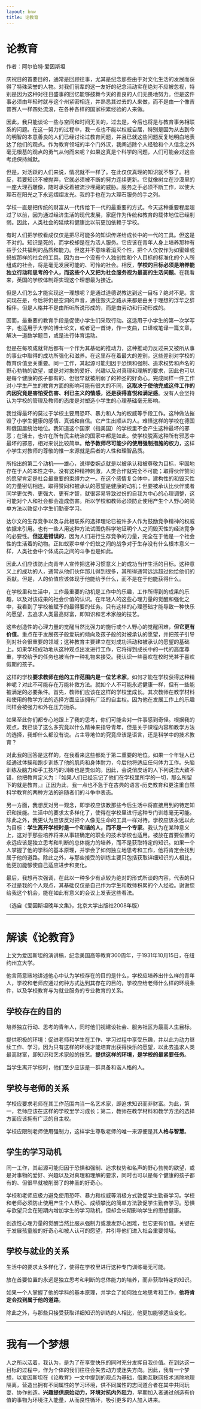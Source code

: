 ```yaml
---
layout: bnw
title: 论教育
---
```


# 论教育

作者：阿尔伯特·爱因斯坦

庆祝日的首要目的，通常是回顾往事，尤其是纪念那些由于对文化生活的发展而获得了特殊荣誉的人物。对我们前辈的这一友好的纪念活动实在绝对不应被忽视，特别是因为这种对往日盛事的回忆能够鼓舞今天的善良的人们无畏地努力。但是这件事必须由年轻时就与这个州紧密相连，并熟悉其过去的人来做，而不是由一个像吉普赛人一样四处流浪，在各种各样的国家积累经验的人来做。
  
因此，我只能谈论一些与空间和时间无关的，过去是，今后也将是与教育事务相联系的问题。在这一努力的过程中，我一点也不能以权威自居，特别是因为从古到今的明智的本意善良的人们已经讨论过教育问题，并且已就这些问题反复地明白地表达了他们的观点。作为教育领域的半个门外汉，我阐述除个人经验和个人信念之外毫无根基的观点的勇气从何而来呢？如果这真是个科学的问题，人们可能会对这些考虑保持缄默。
  
但是，对活跃的人们来说，情况就不一样了。在此仅仅真理的知识就不够了。相反，若要知识不被抛弃，它就必须被不断的努力连续更新。它就像树立在沙漠里的一座大理石雕像，随时承受着被流沙埋藏的威胁。服务之手必须不断工作，以使大理石在阳光之下永远熠熠发光。我的手也在为大理石服务的手之列。
  
学校一直是把传统的财富从一代传给下一代的最重要的方式。今天这种重要程度超过了以前，因为通过经济生活的现代发展，家庭作为传统和教育的载体地位已经削弱。因此，人类社会的延续和健康比以前更加依赖于学校。
  
有时人们把学校看成仅仅是把尽可能多的知识传递给成长中的一代的工具。但这是不对的。知识是死的，而学校却是在为活人服务。它应该在青年人身上培养那种有益于公共福利的品质和能力。但这并不意味着消灭个性，把个人仅仅作为如蜜蜂或蚂蚁那样的社会的工具。因为由一个没有个人独创性和个人目标的标准化的个人所组成的社会，将是毫无发展可能的、可怜的社会。相反，**学校的目标必须是培养能独立行动和思考的个人，而这些个人又把为社会服务视为最高的生活问题**。在我看来，英国的学校体制距实现这个理想最为接近。
  
但是人们怎么才能实现这一理想呢？是通过道德说教达到这一目标？绝对不是。言词现在是，今后将仍是空洞的声音，通往毁灭之路从来都是由关于理想的浮华之辞相伴。但是人格并不是由所听所说形成的，而是由劳动和行动形成的。
  
因而，最重要的教育手段是促使小学生们采取行动。这适用于小学生的第一次学写字，也适用于大学的博士论文，或者记一首诗，作一支曲，口译或笔译一篇文章，解决一道数学题目，或是进行体育运动。
  
但是在每项成就背后都有一个作为其基础的推动力，这种推动力反过来又被所从事的事业中取得的成功所强化和滋养。在这里存在着最大的差别，这些差别对学校的教育价值至关重要。同一工作，其起源可能归因于恐惧和强制、追求权势和声名的野心勃勃的欲望，或是对对象的爱好、兴趣以及对真理和理解的要求，因此也可以是每个健康的孩子都有的、但很早就被削弱了的神圣的好奇心。完成同样一件工作对小学生产生的教育方面的影响可能有很大的不同，**这取决于使他完成这件工作的内因究竟是害怕受伤害、利已主义的情感，还是获得喜悦和满足感**。没有人会坚持认为学校的管理及教师的态度是对塑造小学生的心理基础毫无影响。
  
我觉得最坏的莫过于学校主要用恐吓、暴力和人为的权威等手段工作。这种做法摧毁了小学生健康的感情、真诚和自信。它产生出顺从的人。难怪这样的学校在德国和俄国居统治地位。我知道这个国家（指美国）的学校里不会产生这种最坏的邪恶；在瑞士，也许在所有民主统治的国家中都是如此。使学校脱离这种所有邪恶中最坏的邪恶，相对来说比较简单。**给予教师尽可能少的使用强制措施的权力**，这样小学生对教师的尊敬的惟一来源就是后者的人性和理智品质。
  
所指出的第二个动机——雄心，说得委婉点就是以被承认和被尊敬为目标，牢固地存在于人的本性之中。没有这种精神刺激，人类合作就完全不可能；取得伙伴赞同的愿望肯定是社会最重要的束缚力之一。在这个感情复合体中，建构性的和毁灭性的力量密切相连。取得赞同和被承认的愿望是健康的动机；但要被承认比伙伴或者同学更优秀、更强大、更有才智，就很容易导致过份的自我为中心的心理调整，这可能对个人和社会都会造成伤害。所以学校和教师必须防止使用产生个人野心的简单方法以敦促小学生们勤奋学习。
  
达尔文的生存竞争以及与此相联系的选择理论已被许多人作为鼓励竞争精神的权威依据来引用。也有一些人用这种方法试图伪科学地证明个人之间毁灭性的经济竞争的必要性。**但这是错误的**，因为人们进行生存竞争的力量，完全在于他是一个社会性的生活着的动物。正如蚁冢中单个蚂蚁之间的战争对于生存没有什么根本意义一样，人类社会中个体成员之间的斗争也是如此。
  
因此人们应该防止向青年人宣传把这种习惯意义上的成功当作生活的目标。这种意义上的成功的人，通常从他们伙伴那儿得到很多，其所得通常远远超过他给他们的贡献。但是，人的价值应该体现于他能给予什么，而不是在于他能获得什么。
  
在学校里和生活中，工作最重要的动机是工作中的乐趣，工作所得到的成果的乐趣，以及对该成果的社会价值的认识。在年轻人的这些心理力量的觉醒和强化之中，我看到了学校被赋予的最得要的任务。只有这样的心理基础才能导致一种快乐的愿望，去追求人类最高财富，即知识和艺术家般的技艺。
  
这些创造性的心理力量的觉醒当然比强力的施行或个人野心的觉醒困难，**但它更有价值**。重点在于发展孩子般爱玩的倾向及孩子般的对被承认的愿望，并把孩子引导到对社会很重要的领域；这种教育主要建立在对成功活动和被承认的愿望的基础上。如果学校成功地从这种观点出发进行工作，它将得到成长中的一代的高度尊重，学校给予的任务也被当作一种礼物来接受。我认识一些喜欢在校时光甚于喜欢假期的孩子。
  
这样的学校**要求教师在他的工作范围内是一位艺术家**。如何才能在学校获得这种精神呢？对此不可能存在万能补救方法。就如个人不可能永远健康一样，但有一些能被满足的必要条件。首先，教师们应该在这样的学校里成长。其次教师在教学材料和使用的教学方法的选择方面应该拥有广泛的自主权。因为他在发展工作上的乐趣同样会被强力和外在压力扼杀。
  
如果至此你们都专心地跟上了我的思考，你们可能会对一件事感到奇怪。根据我的观点，我已谈了这么多究竟以什么精神来指导青年，但是关于课程内容和教学方法的选择，我却什么都没有说。占主导地位的究竟应该是语言，还是科学中的技术教育？
  
对此我的回答是这样的，在我看来这些都处于第二重要的地位。如果一个年轻人已经通过体操和跑步训练了他的肌肉和身体耐力，今后他将适应任何体力工作。头脑训练及脑力和手工技巧的训练也是类似的。因此，会说俏皮话的人下列说法大致不错，他把教育定义为：『如果人们已经忘记了他们在学校里所学的一切，那么所留下的就是教育。』正因为此，我一点也不急于在古典的语言-历史教育和更注重自然科学教育的两种方法的追随者们的斗争中表态。
  
另一方面，我想反对另一观念，即学校应该教那些今后生活中将直接用到的特定知识和技能。生活中的要求太多样化了，使得在学校里进行这种专门训练毫无可能。除此之外，我更认为应该反对把个人像无生命的工具一样对待。学校应该永远以此为目标：**学生离开学校时是一个和谐的人，而不是一个专家**。我认为在某种意义上，这对于那些培养将来从事较确定的职业的技术学校也适用。被放在首要位置的永远应该是独立思考和判断的总体能力的培养，而不是获取特定的知识。如果一个人掌握了他的学科的基本原理，并学会了如何独立地思考和工作，他将肯定会找到属于他的道路。除此之外，与那些接受的训练主要只包括获取详细知识的人相比，他更加能够使自己适应进步和变化。
  
最后，我想再次强调，在此以一种多少有点较为绝对的形式所谈的内容，代表的只不过是我的个人观点，其基础仅仅是自己作为学生和教师积累的个人经验。谢谢您给我这个机会，能在如此有意义的会议上发表这些看法。  
  
（选自《爱因斯坦晚年文集》，北京大学出版社2008年版）

---- 

# 解读《论教育》

上文为爱因斯坦的演讲稿，纪念美国高等教育300周年，于1931年10月15日，在纽约州立大学。

他言简意赅地讲述他心中认为学校存在的目的是什么，学校应培养出什么样的青年人，学校和老师应通过何种方式达到其存在的目的，学校应给老师什么样的环境条件，以及学校教育与为就业服务的专业教育的关系。

## 学校存在的目的

培养独立行动、思考的青年人，同时他们视建设社会、服务社区为最高人生目标。

提供积极的环境：促进老师和学生在工作、学习过程中享受乐趣，并以此为动力继续工作、学习。因为只有这样的环境才能培育出获得快乐的愿望，以此去追求人类最高财富，即知识和艺术家般的技艺。**提供这样的环境，是学校的最紧要任务**。

当学生离开学校时，他们至少应该是一群具备和谐人格的人。

## 学校与老师的关系

学校应要求老师在其工作范围内当一名艺术家，即追求知识而非财富。为此，第一，老师应该在这样的学校里学习成长；第二，教师在教学材料和教学方法的选择方面应该拥有广泛的自主权。

学校应限制老师使用强制力，这样学生尊敬老师的唯一来源便是其**人格与智慧**。

## 学生的学习动机

同一工作，其起源可能归因于恐惧和强制、追求权势和名声的野心勃勃的欲望，或是对事物的爱好、兴趣以及对真理和理解的要求，同时也可以是每个健康的孩子都有的、但很早就被削弱了的神圣的好奇心。

学校和老师应极力避免使用恐吓、暴力和权威等消极方式敦促学生勤奋学习。学校和老师必须防止使用产生个人野心、成绩攀比的简单方法敦促学生勤奋学习。恐惧与欲望只会在短期内增加学生的学习动机，但却会长期影响学生的思想健康。

创造性心理力量的觉醒当然比服从强制力或激发野心困难，但它更有价值。关键在于发展孩童般的好奇心和被人认可的愿望，并引导他们进入社会重要领域。

## 学校与就业的关系

生活中的要求太多样化了，使得在学校里进行这种专门训练毫无可能。

放在首要位置的永远是独立思考和判断的总体能力的培养，而非获取特定的知识。

如果一个人掌握了他的学科的基本原理，并学会了如何独立地思考和工作，**他将肯定会找到属于他的道路**。

除此之外，与那些只接受获取详细知识的训练的人相比，他更加能够适应变化。 

---- 

# 我有一个梦想

人之所以活着，我认为，是为了在享受快乐的同时充分发挥自我价值。在到达这一目标的过程中，作为个体的我们往往会失去动力或迷失方向。因此，我有一个梦想，以爱因斯坦在《论教育》一文中提到的观点为基础，借助互联网技术消除地理隔离，营造出拥有不同属性的学习环境，供不同属性的志同道合者在其中共同玩耍、协作创造。**兴趣提供原始动力，环境对抗内外阻力**，早期加入者通过创造有价值的事物为环境注入能量，从而良性循环，吸引更多的人加入进来。
